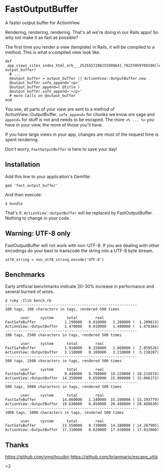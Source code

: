 # FastOutputBuffer

A faster output buffer for ActionView.

Rendering, rendering, rendering. That's all we're doing in our Rails apps! So why not make it as fast as possible?

The first time you render a view (template) in Rails, it will be compiled to a method. This is what a compiled view look like.

    def _app_views_sites_index_html_erb___2525557208255998641_70225959709280(local_assigns, output_buffer)
      # ...
      @output_buffer = output_buffer || ActionView::OutputBuffer.new
      @output_buffer.safe_append='<p>'
      @output_buffer.append=( @title )
      @output_buffer.safe_append='</p>'
      # more calls on @output_buffer
    end

You see, all parts of your view are sent to a method of ActionView::OutputBuffer. `safe_append=` for chunks we know are sage and `append=` for stuff is not and needs to be escaped. The more `<% ... %>` you have in your view, the more of those you'll have.

If you have large views in your app, changes are most of the request time is spent rendering.

Don't worry, `FastOutputBuffer` is here to save your day!

## Installation

Add this line to your application's Gemfile:

    gem 'fast_output_buffer'

And then execute:

    $ bundle

That's it. `ActionView::OutputBuffer` will be replaced by FastOutputBuffer. Nothing to change in your code.

## Warning: UTF-8 only

FastOutputBuffer will not work with non-UTF-8. If you are dealing with other encodings do your best to transcode the string into a UTF-8 byte stream.

    utf8_string = non_utf8_string.encode('UTF-8')

## Benchmarks

Early artificial benchmarks indicate 20-30% increase in performance and several burned of wires.

    $ ruby -Ilib bench.rb
    ------------------------------------------------------------
    100 tags, 100 characters in tags, rendered 500 times

           user     system      total        real
    FastSafeBuffer             1.190000   0.010000   1.200000 (  1.209613)
    ActionView::OutputBuffer   1.470000   0.010000   1.480000 (  1.478364)
    ------------------------------------------------------------
    100 tags, 2500 characters in tags, rendered 500 times

           user     system      total        real
    FastSafeBuffer             1.910000   0.150000   2.060000 (  2.059526)
    ActionView::OutputBuffer   3.110000   0.100000   3.210000 (  3.210287)
    ------------------------------------------------------------
    500 tags, 2500 characters in tags, rendered 500 times

           user     system      total        real
    FastSafeBuffer             9.440000   0.780000  10.220000 ( 10.232674)
    ActionView::OutputBuffer  14.350000   0.650000  15.000000 ( 15.006372)
    ------------------------------------------------------------
    500 tags, 5000 characters in tags, rendered 500 times

           user     system      total        real
    FastSafeBuffer            14.060000   1.140000  15.200000 ( 15.193779)
    ActionView::OutputBuffer  19.630000   0.850000  20.480000 ( 20.489630)
    ------------------------------------------------------------
    1000 tags, 1000 characters in tags, rendered 500 times

           user     system      total        real
    FastSafeBuffer            13.550000   0.730000  14.280000 ( 14.287905)
    ActionView::OutputBuffer  17.310000   0.620000  17.930000 ( 17.932060)

## Thanks

https://github.com/vmg/houdini
https://github.com/brianmario/escape_utils

<3